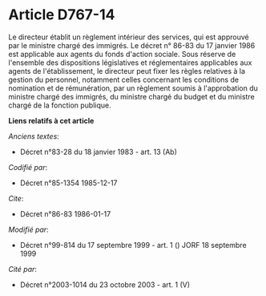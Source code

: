 # Article D767-14

Le directeur établit un règlement intérieur des services, qui est approuvé par le ministre chargé des immigrés. Le décret n°
86-83 du 17 janvier 1986 est applicable aux agents du fonds d'action sociale. Sous réserve de l'ensemble des dispositions
législatives et réglementaires applicables aux agents de l'établissement, le directeur peut fixer les règles relatives à la
gestion du personnel, notamment celles concernant les conditions de nomination et de rémunération, par un règlement soumis à
l'approbation du ministre chargé des immigrés, du ministre chargé du budget et du ministre chargé de la fonction publique.

**Liens relatifs à cet article**

_Anciens textes_:

  - Décret n°83-28 du 18 janvier 1983 - art. 13 (Ab)

_Codifié par_:

  - Décret n°85-1354 1985-12-17

_Cite_:

  - Décret n°86-83 1986-01-17

_Modifié par_:

  - Décret n°99-814 du 17 septembre 1999 - art. 1 () JORF 18 septembre 1999

_Cité par_:

  - Décret n°2003-1014 du 23 octobre 2003 - art. 1 (V)
